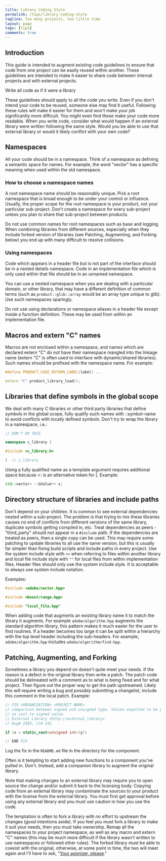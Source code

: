 ```yaml
---
title: Library Coding Style
permalink: /tips/library-coding-style
tagline: Too many projects, too little time
layout: page
tags: [tips]
comments: true
---
```


## Introduction

This guide is intended to augment existing code guidelines to ensure that code from one project can be easily reused within another. These guidelines are intended to make it easier to share code between internal projects and with external projects.

Write all code as if it were a library

These guidelines should apply to all the code you write. Even if you don't intend your code to be reused, someone else may find it useful. Following these rules will make it easier for them and won't make your job significantly more difficult. You might even find these make your code more readable. When you write code, consider what would happen if an external library were written following the same style. Would you be able to use that external library or would it likely conflict with your own code?

## Namespaces

All your code should be in a namespace. Think of a namespace as defining a semantic space for names. For example, the word "vector" has a specific meaning when used within the std namespace.

### How to choose a namespace names

A root namespace name should be reasonably unique. Pick a root namespace that is broad enough to be under your control or influence. Usually, the proper scope for the root namespace is your product, not your particular sub-project. Don't create a namespace for every sub-project unless you plan to share that sub-project between products.

Do not use common names for root namespaces such as base and logging. When combining libraries from different sources, especially when they include forked version of libraries (see Patching, Augmenting, and Forking below) you end up with many difficult to resolve collisions.

### Using namespaces

Code which appears in a header file but is not part of the interface should be in a nested details namespace. Code in an implementation file which is only used within that file should be in an unnamed namespace.

You can use a nested namespace when you are dealing with a particular domain, or other library, that may have a different definition of common terms (such as `product::glib::array` would be an array type unique to glib). Use such namespaces sparingly.

Do not use using declarations or namespace aliases in a header file except inside a function definition. These may be used from within an implementation file.

## Macros and extern "C" names

Macros are not enclosed within a namespace, and names which are declared extern "C" do not have their namespace mangled into the linkage name (extern "C" is often used to interface with dynamic/shared libraries). Such names should be prefixed with the namespace name. For example:

```cpp
#define PRODUCT_CASE_RETURN_LABEL(label) ...

extern "C" product_library_load();
```

## Libraries that define symbols in the global scope

We deal with many C libraries or other third party libraries that define symbols in the global scope, fully qualify such names with ::symbol-name to avoid conflicts with locally defined symbols. Don't try to wrap the library in a namespace, i.e.:

```cpp
// DON'T DO THIS

namespace c_library {

#include <c_library.h>

}  // c_library
```

Using a fully qualified name as a template argument requires additional space because <: is an alternative token for [. Example:

```cpp
std::vector< ::GValue*> x;
```

## Directory structure of libraries and include paths

Don't depend on your children. It is common to see external dependencies nested within a sub-project. The problem is that trying to mix these libraries causes no end of conflicts from different versions of the same library, duplicate symbols getting compiled in, etc. Treat dependencies as peers - "third_party" should not appear in a `#include` path. If the dependencies are treated as peers, then a single copy can be used. This may require some patching to update libraries to all use the same version, but this is usually far simpler than fixing build scripts and include paths in every project. Use the system include style with `<>` when referring to files within another library and local file include style with `""` for local files from within implementation files. Header files should only use the system include style. It is acceptable to always use system include notation.

Examples:

```cpp
#include <adobe/vector.hpp>

#include <boost/range.hpp>

#include "local_file.hpp"
```

When adding code that augments an existing library name it to match the library it augments. For example `adobe/algorithm.hpp` augments the standard algorithm library, this pattern makes it much easier for the user to find routines. If a header becomes too large it can be split within a hierarchy with the top level header including the sub-headers. For example, `adobe/algorithm.hpp` includes `adobe/algorithm/find.hpp`.

## Patching, Augmenting, and Forking

Sometimes a library you depend on doesn't quite meet your needs. If the reason is a defect in the original library then write a patch. The patch code should be delineated with a comment as to what is being fixed and for what project. Then figure out the proper way to get the path upstreamed. Likely this will require writing a bug and possibly submitting a changelist, include this comment in the local patch. Example:

```cpp
// FIX <ORGANIZATION> <PROJECT NAME>
// comparison between signed and unsigned type. Values expected to be positive
// so cast to signed value.
// External Library <http://external_library>
// bug# 2365, cl# 241

if (x < static_cast<unsigned int>(y))

// END FIX
```

Log the fix in the `README.md` file in the directory for the component.

Often is it tempting to start adding new functions to a component you've pulled in. Don't. Instead, add a companion library to augment the original library.

Note that making changes to an external library may require you to open source the change and/or submit it back to the licensing body. Copying code from an external library may contaminate the sources to your product with the license from the external library. You must first get approval before using any external library and you must use caution in how you use the code.

The temptation is often to fork a library with no effort to upstream the changes (good intentions aside). If you feel you must fork a library to make it suit your needs, then you must take ownership. Remap all the namespaces to your project namespace, as well as any macro and extern "C" names (this may be much more difficult if the library wasn't written to use namespaces or followed other rules). The forked library must be able to coexist with the original, otherwise, at some point in time, the two will meet again and I'll have to ask, "[Your agonizer, please](http://www.hark.com/clips/cnjgrvjzwv-your-agonizer-please)."
